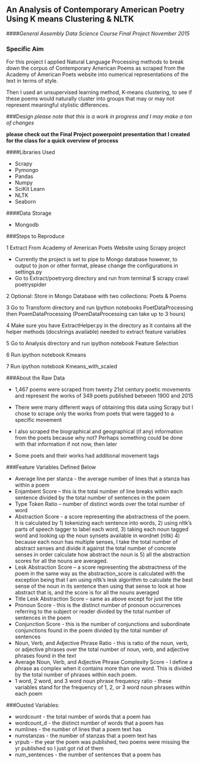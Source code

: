 ## An Analysis of Contemporary American Poetry Using K means Clustering & NLTK
####*General Assembly Data Science Course Final Project November 2015*

### Specific Aim

For this project I applied Natural Language Processing methods to break down the corpus of Contemporary American Poems as scraped from the Academy of American Poets website into numerical representations of the text in terms of style.

Then I used an unsupervised learning method, K-means clustering, to see if these poems would naturally cluster into groups that may or may not represent meaningful stylistic differences.

###Design
*please note that this is a work in progress and I may make a ton of changes*

**please check out the Final Project powerpoint presentation that I created for the class for a quick overview of process**

####Libraries Used
* Scrapy
* Pymongo
* Pandas
* Numpy
* SciKit Learn
* NLTK
* Seaborn

####Data Storage
* Mongodb

###Steps to Reproduce

1 Extract From Academy of American Poets Website using Scrapy project
* Currently the project is set to pipe to Mongo database however, to output to json or other format, please change the configurations in settings.py
* Go to Extract/poetryorg directory and run from terminal $ scrapy crawl poetryspider

2 Optional: Store in Mongo Database with two collections: Poets & Poems

3 Go to Transform directory and run Ipython notebooks PoetDataProcessing then PoemDataProcessing (PoemDataProcessing can take up to 3 hours)

4 Make sure you have ExtractHelper.py in the directory as it contains all the helper methods (docstrings available) needed to extract feature variables

5 Go to Analysis directory and run ipython notebook Feature Selection

6 Run ipython notebook Kmeans

7 Run ipython notebook Kmeans\_with\_scaled

###About the Raw Data

* 1,467 poems were scraped from twenty 21st century poetic movements and represent the works of 349 poets published between 1900 and 2015

* There were many different ways of obtaining this data using Scrapy but I chose to scrape only the works from poets that were tagged to a specific movement

* I also scraped the biographical and geographical (if any) information from the poets because why not? Perhaps something could be done with that information if not now, then later

* Some poets and their works had additional movement tags

###Feature Variables Defined Below

* Average line per stanza - the average number of lines that a stanza has within a poem
* Enjambent Score – this is the total number of line breaks within each sentence divided by the total number of sentences in the poem
* Type Token Ratio – number of distinct words over the total number of word
* Abstraction Score - a score representing the abstractness of the poem. It is calculated by 1) tokenizing each sentence into words, 2) using nltk’s parts of speech tagger to label each word, 3) taking each noun tagged word and looking up the noun synsets available in wordnet (nltk) 4) because each noun has multiple senses, I take the total number of abstract senses and divide it against the total number of concrete senses in order calculate how abstract the noun is 5) all the abstraction scores for all the nouns are averaged.
* Lesk Abstraction Score – a score representing the abstractness of the poem in the same way as the abstraction\_score is calculated with the exception being that I am using nltk’s lesk algorithm to calculate the best sense of the noun in its sentence then using that sense to look at how abstract that is, and the score is for all the nouns averaged
* Title Lesk Abstraction Score – same as above except for just the title
* Pronoun Score - this is the distinct number of pronoun occurrences referring to the subject or reader divided by the total number of sentences in the poem
* Conjunction Score - this is the number of conjunctions and subordinate conjunctions found in the poem divided by the total number of sentences
* Noun, Verb, and Adjective Phrase Ratio - this is ratio of the noun, verb, or adjective phrases over the total number of noun, verb, and adjective phrases found in the text
* Average Noun, Verb, and Adjective Phrase Complexity Score - I define a phrase as complex when it contains more than one word. This is divided by the total number of phrases within each poem.
* 1 word, 2 word, and 3 word noun phrase frequency ratio - these variables stand for the frequency of 1, 2, or 3 word noun phrases within each poem

###Ousted Variables:
* wordcount - the total number of words that a poem has
* wordcount\_d - the distinct number of words that a poem has
* numlines - the number of lines that a poem text has
* numstanzas - the number of stanzas that a poem text has
* yrpub - the year the poem was published, two poems were missing the yr published so I just got rid of them
* num\_sentences - the number of sentences that a poem has
